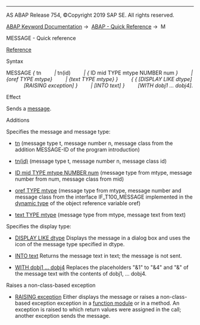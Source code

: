   

* * *

AS ABAP Release 754, ©Copyright 2019 SAP SE. All rights reserved.

[ABAP Keyword Documentation](javascript:call_link\('abenabap.htm'\)) →  [ABAP - Quick Reference](javascript:call_link\('abenabap_shortref.htm'\)) →  M

MESSAGE - Quick reference

[Reference](javascript:call_link\('abapmessage.htm'\))

Syntax

MESSAGE *{* tn
        *|* tn(id)
        *|* *{* ID mid TYPE mtype NUMBER num *}*
        *|* *{*oref TYPE mtype*}*
        *|* *{*text TYPE mtype*}* *}*
        *{* *{* *\[*DISPLAY LIKE dtype*\]*
            *\[*RAISING exception*\]* *}*
        *|* *\[*INTO text*\]* *}*
        *\[*WITH dobj1 ... dobj4*\]*.

Effect

Sends a [message](javascript:call_link\('abenmessage_glosry.htm'\) "Glossary Entry").

Additions

Specifies the message and message type:

-   [tn](javascript:call_link\('abapmessage_msg.htm'\)) (message type t, message number n, message class from the addition MESSAGE-ID of the program introduction)
    
-   [tn(id)](javascript:call_link\('abapmessage_msg.htm'\)) (message type t, message number n, message class id)
    
-   [ID mid TYPE mtype NUMBER num](javascript:call_link\('abapmessage_msg.htm'\)) (message type from mtype, message number from num, message class from mid)
    
-   [oref TYPE mtype](javascript:call_link\('abapmessage_msg.htm'\)) (message type from mtype, message number and message class from the interface IF\_T100\_MESSAGE implemented in the [dynamic type](javascript:call_link\('abendynamic_type_glosry.htm'\) "Glossary Entry") of the object reference variable oref)
    
-   [text TYPE mtype](javascript:call_link\('abapmessage_text.htm'\)) (message type from mtype, message text from text)
    

Specifies the display type:

-   [DISPLAY LIKE dtype](javascript:call_link\('abapmessage.htm'\))
    Displays the message in a dialog box and uses the icon of the message type specified in dtype.
    
-   [INTO text](javascript:call_link\('abapmessage.htm'\))
    Returns the message text in text; the message is not sent.
    
-   [WITH dobj1 ... dobj4](javascript:call_link\('abapmessage.htm'\))
    Replaces the placeholders "&1" to "&4" and "&" of the message text with the contents of dobj1, ... dobj4.
    

Raises a non-class-based exception

-   [RAISING exception](javascript:call_link\('abapmessage_raising.htm'\))
    Either displays the message or raises a non-class-based exception exception in a [function module](javascript:call_link\('abenfunction_module_glosry.htm'\) "Glossary Entry") or in a method. An exception is raised to which return values were assigned in the call; another exception sends the message.